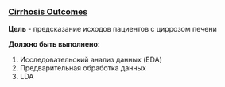### [Cirrhosis Outcomes](https://www.kaggle.com/competitions/playground-series-s3e26/overview)

__Цель__ - предсказание исходов пациентов с циррозом печени

__Должно быть выполнено:__
1) Исследовательский анализ данных (EDA)
2) Предварительная обработка данных
3) LDA
